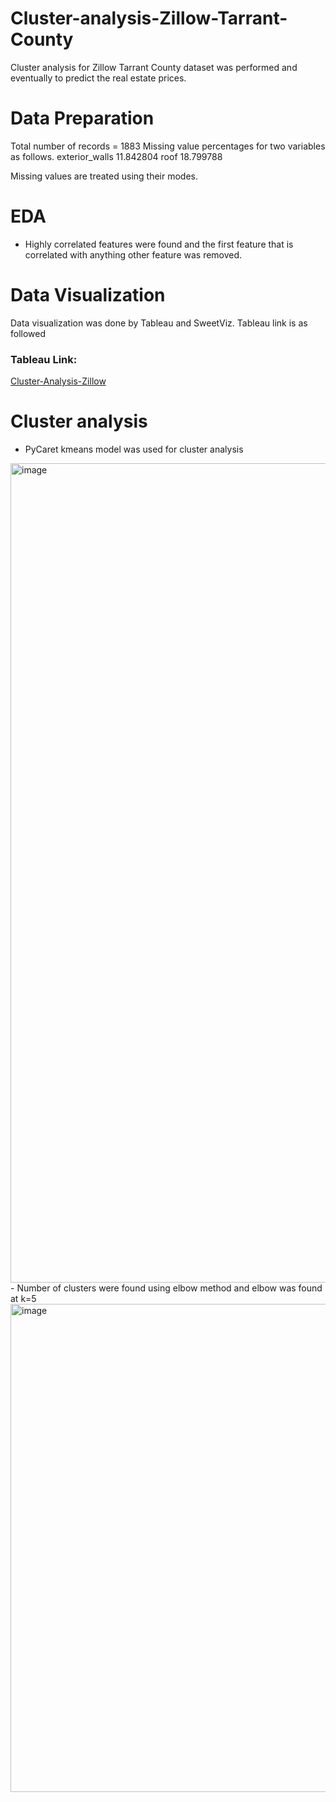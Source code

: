 # Cluster-analysis-Zillow-Tarrant-County
Cluster analysis for Zillow Tarrant County dataset was performed and eventually to predict the real estate prices. 

# Data Preparation
Total number of records = 1883
Missing value percentages for two variables as follows.
  exterior_walls    11.842804
  roof              18.799788

Missing values are treated using their modes.

# EDA
- Highly correlated features were found and the first feature that is correlated with anything other feature was removed.

# Data Visualization 
Data visualization was done by Tableau and SweetViz. Tableau link is as followed

### Tableau Link:
[Cluster-Analysis-Zillow](https://public.tableau.com/app/profile/darshika.keerthisinghe/viz/ZillowTarrantCountyDataAnalysis/ZillowTarrantCountyDataAnalysis?publish=yes)

# Cluster analysis
- PyCaret kmeans model was used for cluster analysis
<img width="1311" alt="image" src="https://user-images.githubusercontent.com/48637798/151740569-f9727e5f-ce85-4374-8328-ea8ff4edab62.png">
- Number of clusters were found using elbow method and elbow was found at k=5
<img width="781" alt="image" src="https://user-images.githubusercontent.com/48637798/151740650-3311338b-c3d9-44bb-936b-3aa928ac3573.png">
